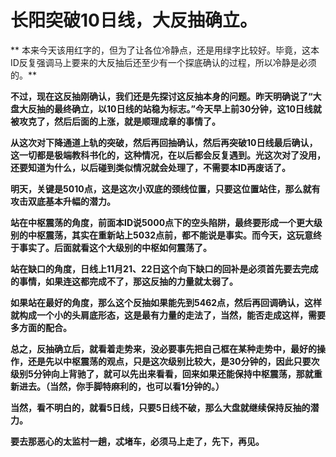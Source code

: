 长阳突破10日线，大反抽确立。
====



** 本来今天该用红字的，但为了让各位冷静点，还是用绿字比较好。毕竟，这本ID反复强调马上要来的大反抽后还至少有一个探底确认的过程，所以冷静是必须的。**

**不过，现在这反抽刚确认，我们还是先探讨这反抽本身的问题。昨天明确说了“大盘大反抽的最终确立，以10日线的站稳为标志。”今天早上前30分钟，这10日线就被攻克了，然后后面的上涨，就是顺理成章的事情了。**

**从这次对下降通道上轨的突破，然后再回抽确认，然后再突破10日线最后确认，这一切都是极端教科书化的，这种情况，在以后都会反复遇到。光这次对了没用，还要知道为什么，以后碰到类似情况就会处理了，不需要本ID再废话了。**

**明天，关键是5010点，这是这次小双底的颈线位置，只要这位置站住，那么就有攻击双底基本升幅的潜力。**

**站在中枢震荡的角度，前面本ID说5000点下的空头陷阱，最终要形成一个更大级别的中枢震荡，其实在重新站上5032点前，都不能说是事实。而今天，这玩意终于事实了。后面就看这个大级别的中枢如何震荡了。**

**站在缺口的角度，日线上11月21、22日这个向下缺口的回补是必须首先要去完成的事情，如果连这都完成不了，那这反抽的力量就太弱了。**

**如果站在最好的角度，那么这个反抽如果能先到5462点，然后再回调确认，这样就构成一个小的头肩底形态，这是最有力量的走法了，当然，能否走成这样，需要多方面的配合。**

**总之，反抽确立后，就看着走势来，没必要事先把自己框在某种走势中，最好的操作，还是先以中枢震荡的观点，只是这次级别比较大，是30分钟的，因此只要次级别5分钟向上背驰了，就可以先出来看看，回来如果还能保持中枢震荡，那就重新进去。（当然，你手脚特麻利的，也可以看1分钟的。）**

**当然，看不明白的，就看5日线，只要5日线不破，那么大盘就继续保持反抽的潜力。**

**要去那恶心的太监村一趟，忒堵车，必须马上走了，先下，再见。**
